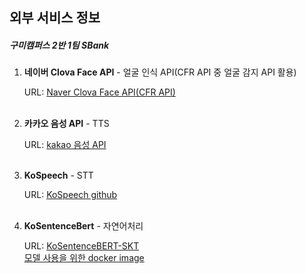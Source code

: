 ## 외부 서비스 정보

##### 																																	구미캠퍼스 2반 1팀 SBank

1. **네이버 Clova Face API** - 얼굴 인식 API(CFR API 중 얼굴 감지 API 활용)

   URL: [Naver Clova Face API(CFR API)](https://developers.naver.com/docs/clova/api/CFR/API_Guide.md#FaceAPI) <br><br>

2. **카카오 음성 API** - TTS

   URL: [kakao 음성 API](https://developers.kakao.com/docs/latest/ko/voice/common) <br><br>

3. **KoSpeech** - STT

   URL: [KoSpeech github](https://github.com/sooftware/kospeech) <br><br>

4. **KoSentenceBert** - 자연어처리

   URL: [KoSentenceBERT-SKT](https://github.com/BM-K/KoSentenceBERT-SKT) <br>
   [모델 사용을 위한 docker image](https://hub.docker.com/r/klbm126/kosbert_image/tags) 